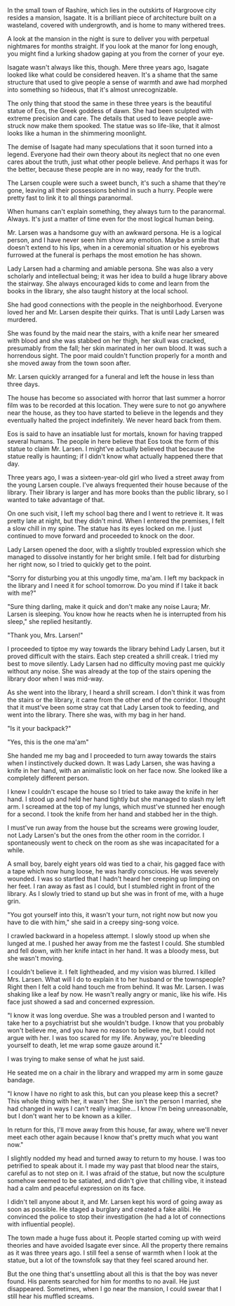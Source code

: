 In the small town of Rashire, which lies in the outskirts of Hargroove city resides a mansion, Isagate. It is a brilliant piece of architecture built on a wasteland, covered with undergrowth, and is home to many withered trees.

A look at the mansion in the night is sure to deliver you with perpetual nightmares for months straight. If you look at the manor for long enough, you might find a lurking shadow gaping at you from the corner of your eye.

Isagate wasn't always like this, though. Mere three years ago, Isagate looked like what could be considered heaven. It's a shame that the same structure that used to give people a sense of warmth and awe had morphed into something so hideous, that it's almost unrecognizable.

The only thing that stood the same in these three years is the beautiful statue of Eos, the Greek goddess of dawn. She had been sculpted with extreme precision and care. The details that used to leave people awe-struck now make them spooked. The statue was so life-like, that it almost looks like a human in the shimmering moonlight.

The demise of Isagate had many speculations that it soon turned into a legend. Everyone had their own theory about its neglect that no one even cares about the truth, just what other people believe. And perhaps it was for the better, because these people are in no way, ready for the truth.

The Larsen couple were such a sweet bunch, it's such a shame that they're gone, leaving all their possessions behind in such a hurry. People were pretty fast to link it to all things paranormal.

When humans can't explain something, they always turn to the paranormal. Always. It's just a matter of time even for the most logical human being.

Mr. Larsen was a handsome guy with an awkward persona. He is a logical person, and I have never seen him show any emotion. Maybe a smile that doesn't extend to his lips, when in a ceremonial situation or his eyebrows furrowed at the funeral is perhaps the most emotion he has shown.

Lady Larsen had a charming and amiable persona. She was also a very scholarly and intellectual being; it was her idea to build a huge library above the stairway. She always encouraged kids to come and learn from the books in the library, she also taught history at the local school.

She had good connections with the people in the neighborhood. Everyone loved her and Mr. Larsen despite their quirks. That is until Lady Larsen was murdered.

She was found by the maid near the stairs, with a knife near her smeared with blood and she was stabbed on her thigh, her skull was cracked, presumably from the fall; her skin marinated in her own blood. It was such a horrendous sight. The poor maid couldn't function properly for a month and she moved away from the town soon after.

Mr. Larsen quickly arranged for a funeral and left the house in less than three days.

The house has become so associated with horror that last summer a horror film was to be recorded at this location. They were sure to not go anywhere near the house, as they too have started to believe in the legends and they eventually halted the project indefinitely. We never heard back from them.

Eos is said to have an insatiable lust for mortals, known for having trapped several humans. The people in here believe that Eos took the form of this statue to claim Mr. Larsen. I might've actually believed that because the statue really is haunting; if I didn't know what actually happened there that day.

Three years ago, I was a sixteen-year-old girl who lived a street away from the young Larsen couple. I've always frequented their house because of the library. Their library is larger and has more books than the public library, so I wanted to take advantage of that.

On one such visit, I left my school bag there and I went to retrieve it. It was pretty late at night, but they didn't mind. When I entered the premises, I felt a slow chill in my spine. The statue has its eyes locked on me. I just continued to move forward and proceeded to knock on the door.

Lady Larsen opened the door, with a slightly troubled expression which she managed to dissolve instantly for her bright smile. I felt bad for disturbing her right now, so I tried to quickly get to the point.

"Sorry for disturbing you at this ungodly time, ma'am. I left my backpack in the library and I need it for school tomorrow. Do you mind if I take it back with me?"

"Sure thing darling, make it quick and don't make any noise Laura; Mr. Larsen is sleeping. You know how he reacts when he is interrupted from his sleep," she replied hesitantly.

"Thank you, Mrs. Larsen!"

I proceeded to tiptoe my way towards the library behind Lady Larsen, but it proved difficult with the stairs. Each step created a shrill creak. I tried my best to move silently. Lady Larsen had no difficulty moving past me quickly without any noise. She was already at the top of the stairs opening the library door when I was mid-way.

As she went into the library, I heard a shrill scream. I don't think it was from the stairs or the library, it came from the other end of the corridor. I thought that it must've been some stray cat that Lady Larsen took to feeding, and went into the library. There she was, with my bag in her hand.

"Is it your backpack?"

"Yes, this is the one ma'am"

She handed me my bag and I proceeded to turn away towards the stairs when I instinctively ducked down. It was Lady Larsen, she was having a knife in her hand, with an animalistic look on her face now. She looked like a completely different person.

I knew I couldn't escape the house so I tried to take away the knife in her hand. I stood up and held her hand tightly but she managed to slash my left arm. I screamed at the top of my lungs, which must've stunned her enough for a second. I took the knife from her hand and stabbed her in the thigh.

I must've run away from the house but the screams were growing louder, not Lady Larsen's but the ones from the other room in the corridor. I spontaneously went to check on the room as she was incapacitated for a while.

A small boy, barely eight years old was tied to a chair, his gagged face with a tape which now hung loose, he was hardly conscious. He was severely wounded. I was so startled that I hadn't heard her creeping up limping on her feet. I ran away as fast as I could, but I stumbled right in front of the library. As I slowly tried to stand up but she was in front of me, with a huge grin.

"You got yourself into this, it wasn't your turn, not right now but now you have to die with him," she said in a creepy sing-song voice.

I crawled backward in a hopeless attempt. I slowly stood up when she lunged at me. I pushed her away from me the fastest I could. She stumbled and fell down, with her knife intact in her hand. It was a bloody mess, but she wasn't moving.

I couldn't believe it. I felt lightheaded, and my vision was blurred. I killed Mrs. Larsen. What will I do to explain it to her husband or the townspeople? Right then I felt a cold hand touch me from behind. It was Mr. Larsen. I was shaking like a leaf by now. He wasn't really angry or manic, like his wife. His face just showed a sad and concerned expression.

"I know it was long overdue. She was a troubled person and I wanted to take her to a psychiatrist but she wouldn't budge. I know that you probably won't believe me, and you have no reason to believe me, but I could not argue with her. I was too scared for my life. Anyway, you're bleeding yourself to death, let me wrap some gauze around it."

I was trying to make sense of what he just said.

He seated me on a chair in the library and wrapped my arm in some gauze bandage.

"I know I have no right to ask this, but can you please keep this a secret? This whole thing with her, it wasn't her. She isn't the person I married, she had changed in ways I can't really imagine... I know I'm being unreasonable, but I don't want her to be known as a killer.

In return for this, I'll move away from this house, far away, where we'll never meet each other again because I know that's pretty much what you want now."

I slightly nodded my head and turned away to return to my house. I was too petrified to speak about it. I made my way past that blood near the stairs, careful as to not step on it. I was afraid of the statue, but now the sculpture somehow seemed to be satiated, and didn't give that chilling vibe, it instead had a calm and peaceful expression on its face.

I didn't tell anyone about it, and Mr. Larsen kept his word of going away as soon as possible. He staged a burglary and created a fake alibi. He convinced the police to stop their investigation (he had a lot of connections with influential people).

The town made a huge fuss about it. People started coming up with weird theories and have avoided Isagate ever since. All the property there remains as it was three years ago. I still feel a sense of warmth when I look at the statue, but a lot of the townsfolk say that they feel scared around her.

But the one thing that's unsettling about all this is that the boy was never found. His parents searched for him for months to no avail. He just disappeared. Sometimes, when I go near the mansion, I could swear that I still hear his muffled screams.